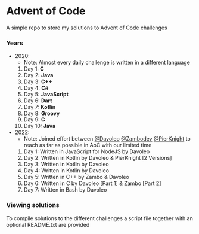 # Advent of Code

A simple repo to store my solutions to Advent of Code challenges

### Years

- 2020: 
  - Note: Almost every daily challenge is written in a different language 
  1. Day 1: **C**
  2. Day 2: **Java**
  3. Day 3: **C++**
  4. Day 4: **C#**
  5. Day 5: **JavaScript**
  6. Day 6: **Dart**
  7. Day 7: **Kotlin**
  8. Day 8: **Groovy**
  9. Day 9: **C**
  10. Day 10: **Java**
- 2022: 
  - Note: Joined effort between [@Davoleo](https://github.com/Davoleo) [@Zambodev](https://github.com/zambodev) [@PierKnight](https://github.com/Pierknight) to reach as far as possible in AoC with our limited time
  1. Day 1: Written in JavaScript for NodeJS by Davoleo
  2. Day 2: Written in Kotlin by Davoleo & PierKnight [2 Versions]
  3. Day 3: Written in Kotlin by Davoleo
  4. Day 4: Written in Kotlin by Davoleo
  5. Day 5: Written in C++ by Zambo & Davoleo
  6. Day 6: Written in C by Davoleo [Part 1] & Zambo [Part 2]
  7. Day 7: Written in Bash by Davoleo
    
### Viewing solutions

To compile solutions to the different challenges a script file together with an optional README.txt are provided

